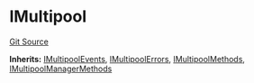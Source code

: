 # IMultipool
[Git Source](https://github.com/provisorDAO/arcanum-contracts/blob/3dfff3148182d4dfe6804e525ac556b83c05da71/src/interfaces/IMultipool.sol)

**Inherits:**
[IMultipoolEvents](/src/interfaces/multipool/IMultipoolEvents.sol/interface.IMultipoolEvents.md), [IMultipoolErrors](/src/interfaces/multipool/IMultipoolErrors.sol/interface.IMultipoolErrors.md), [IMultipoolMethods](/src/interfaces/multipool/IMultipoolMethods.sol/interface.IMultipoolMethods.md), [IMultipoolManagerMethods](/src/interfaces/multipool/IMultipoolManagerMethods.sol/interface.IMultipoolManagerMethods.md)


